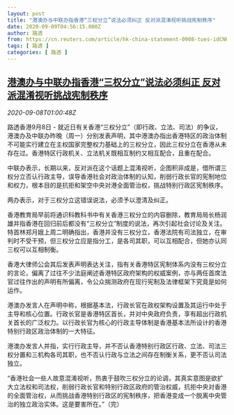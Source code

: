 ```yaml
---
layout: post
title: "港澳办与中联办指香港“三权分立”说法必须纠正 反对派混淆视听挑战宪制秩序"
date: 2020-09-09T04:56:15.000Z
author: 路透
from: https://cn.reuters.com/article/hk-china-statement-0908-tues-idCNKBS25Z02L
tags: [ 路透 ]
categories: [ 路透 ]
---
```

<!--1599627375000-->
[港澳办与中联办指香港“三权分立”说法必须纠正 反对派混淆视听挑战宪制秩序](https://cn.reuters.com/article/hk-china-statement-0908-tues-idCNKBS25Z02L)
------

<div>
<div><i>2020-09-08T01:00:48Z</i></div><p>路透香港9月8日 - 就近日有关香港“三权分立”（即行政、立法、司法）的争议，港澳办及中联办昨晚（周一）分别发表声明，其中港澳办指出香港特区的政治体制不可能实行建立在主权国家完整权力基础上的三权分立，因此三权分立在香港从未存在过。香港特区行政机关、立法机关既相互制约又相互配合，且重在配合。</p><p>中联办表示，长期以来，反对派在这个话题上混淆视听，企图积非成是，借所谓三权分立否认行政主导，误导香港社会对政治体制的认知，削弱行政长官的宪制地位和权力，根本目的是抗拒和架空中央对港全面管治权，挑战特别行政区宪制秩序。</p><p>两办表示，对于三权分立这错误说法，必须予以澄清及纠正。</p><p>香港教育局早前将通识科教科书中有关香港三权分立的内容删除，教育局局长杨润雄并指香港在回归前后都没有“三权分立”制度的说法，再次引起社会讨论及关注。特首林郑月娥上周二明确指出，香港并没有三权分立，香港法院有司法独立，在审判时不受干预，但三权分立应是指分工，是各司其职，可以互相配合，但她亦认同三权可以互相制衡。</p><p>香港大律师公会其后发表声明表达关注，指有关香港特区宪制体系内没有三权分立的言论，偏离了过往不少法庭阐述香港特区政府架构的权威案例，亦与两任首席法官过往作出的声明有所偏离，令公众揣测政府在现行宪制及法律框架下究竟是如何运作。</p><p>港澳办发言人在声明中称，根据基本法，行政长官在政权架构设置及其运行中处于主导和核心位置。行政长官是香港特区首长，并对中央政府负责，享有超出行政机关首长的广泛权力。以行政长官为核心的行政主导体制是香港基本法所设计的香港特别行政区政治体制的一大特征。</p><p>港澳办发言人并指，实行行政主导，并不否认香港特别行政区行政、立法、司法三权分置和三机构各司其职，也不否认行政与立法之间存在制衡关系，更不否认司法独立。</p><p>“香港社会一些人故意混淆视听，热衷于鼓吹三权分立的论调，其真实意图是欲扩大立法权和司法权，削弱行政长官和特别行政区政府的管治权威，抗拒中央对香港的全面管治权，从而挑战香港特别行政区的宪制秩序，把香港变成一个脱离中央管治的独立政治实体。这是要害所在。”（完）</p>
</div>

